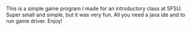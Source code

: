 This is a simple game program I made for an introductory class at SFSU.
Super small and simple, but it was very fun.
All you need a java ide and to run game driver.
Enjoy! 
